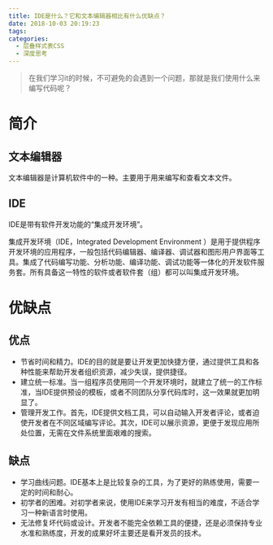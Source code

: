 ```yaml
---
title: IDE是什么？它和文本编辑器相比有什么优缺点？
date: 2018-10-03 20:19:23
tags:
categories:
  - 层叠样式表CSS  
  - 深度思考
---
```

>在我们学习it的时候，不可避免的会遇到一个问题，那就是我们使用什么来编写代码呢？

<!-- more -->

# 简介

## 文本编辑器

文本编辑器是计算机软件中的一种。主要用于用来编写和查看文本文件。

## IDE

IDE是带有软件开发功能的“集成开发环境”。  

集成开发环境（IDE，Integrated Development Environment ）是用于提供程序开发环境的应用程序，一般包括代码编辑器、编译器、调试器和图形用户界面等工具。集成了代码编写功能、分析功能、编译功能、调试功能等一体化的开发软件服务套。所有具备这一特性的软件或者软件套（组）都可以叫集成开发环境。



# 优缺点

## 优点

+ 节省时间和精力。IDE的目的就是要让开发更加快捷方便，通过提供工具和各种性能来帮助开发者组织资源，减少失误，提供捷径。
+ 建立统一标准。当一组程序员使用同一个开发环境时，就建立了统一的工作标准，当IDE提供预设的模板，或者不同团队分享代码库时，这一效果就更加明显了。
+ 管理开发工作。首先，IDE提供文档工具，可以自动输入开发者评论，或者迫使开发者在不同区域编写评论。其次，IDE可以展示资源，更便于发现应用所处位置，无需在文件系统里面艰难的搜索。

## 缺点

+ 学习曲线问题。IDE基本上是比较复杂的工具，为了更好的熟练使用，需要一定的时间和耐心。
+ 初学者的困难。对初学者来说，使用IDE来学习开发有相当的难度，不适合学习一种新语言时使用。
+ 无法修复坏代码或设计。开发者不能完全依赖工具的便捷，还是必须保持专业水准和熟练度，开发的成果好坏主要还是看开发员的技术。